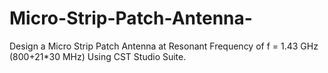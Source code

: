 # Micro-Strip-Patch-Antenna-
Design a Micro Strip Patch Antenna at  Resonant Frequency of f = 1.43 GHz (800+21*30 MHz) Using  CST Studio Suite.
